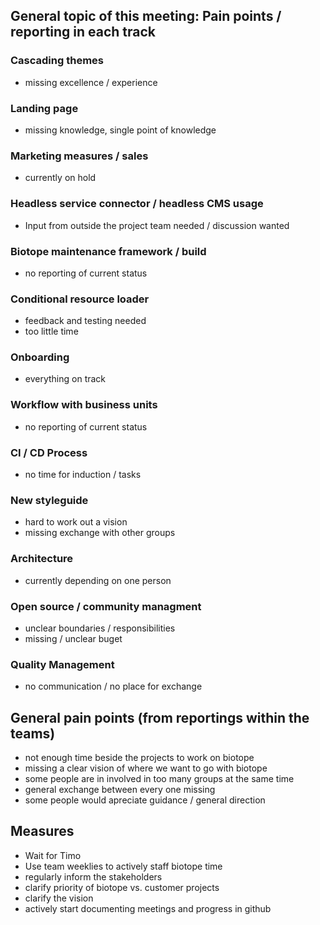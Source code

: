 ## General topic of this meeting: Pain points / reporting in each track

### Cascading themes
- missing excellence / experience

### Landing page
- missing knowledge, single point of knowledge

### Marketing measures / sales
- currently on hold

### Headless service connector / headless CMS usage
- Input from outside the project team needed / discussion wanted

### Biotope maintenance framework / build
- no reporting of current status

### Conditional resource loader
- feedback and testing needed
- too little time

### Onboarding
- everything on track

### Workflow with business units
- no reporting of current status

### CI / CD Process
- no time for induction / tasks

### New styleguide
- hard to work out a vision 
- missing exchange with other groups

### Architecture
- currently depending on one person

### Open source / community managment
- unclear boundaries / responsibilities
- missing / unclear buget

### Quality Management
- no communication / no place for exchange


## General pain points (from reportings within the teams)
- not enough time beside the projects to work on biotope
- missing a clear vision of where we want to go with biotope
- some people are in involved in too many groups at the same time
- general exchange between every one missing
- some people would apreciate guidance / general direction


## Measures
- Wait for Timo
- Use team weeklies to actively staff biotope time
- regularly inform the stakeholders 
- clarify priority of biotope vs. customer projects
- clarify the vision
- actively start documenting meetings and progress in github
